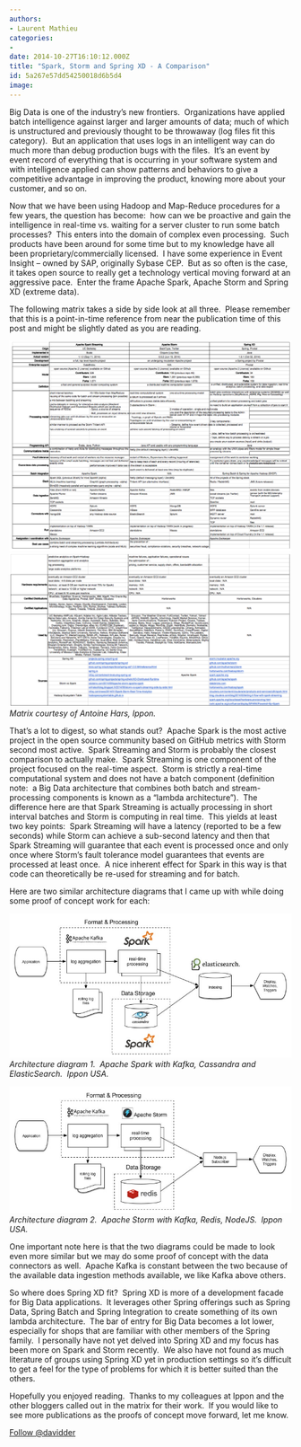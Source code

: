 ```yaml
---
authors:
- Laurent Mathieu
categories:
- 
date: 2014-10-27T16:10:12.000Z
title: "Spark, Storm and Spring XD - A Comparison"
id: 5a267e57dd54250018d6b5d4
image: 
---
```


Big Data is one of the industry’s new frontiers.  Organizations have applied batch intelligence against larger and larger amounts of data; much of which is unstructured and previously thought to be throwaway (log files fit this category).  But an application that uses logs in an intelligent way can do much more than debug production bugs with the files.  It’s an event by event record of everything that is occurring in your software system and with intelligence applied can show patterns and behaviors to give a competitive advantage in improving the product, knowing more about your customer, and so on.

Now that we have been using Hadoop and Map-Reduce procedures for a few years, the question has become:  how can we be proactive and gain the intelligence in real-time vs. waiting for a server cluster to run some batch processes?  This enters into the domain of complex even processing.  Such products have been around for some time but to my knowledge have all been proprietary/commercially licensed.  I have some experience in Event Insight – owned by SAP, originally Sybase CEP.  But as so often is the case, it takes open source to really get a technology vertical moving forward at an aggressive pace.  Enter the frame Apache Spark, Apache Storm and Spring XD (extreme data).

The following matrix takes a side by side look at all three.  Please remember that this is a point-in-time reference from near the publication time of this post and might be slightly dated as you are reading.

![spark storm springxd](https://raw.githubusercontent.com/ippontech/blog-usa/master/images/2014/10/spark-storm-springxd.png)[![spark storm springxd 2](https://raw.githubusercontent.com/ippontech/blog-usa/master/images/2014/10/spark-storm-springxd-2.png)](https://raw.githubusercontent.com/ippontech/blog-usa/master/images/2014/10/spark-storm-springxd-2.png)
*Matrix courtesy of Antoine Hars, Ippon.*

That’s a lot to digest, so what stands out?  Apache Spark is the most active project in the open source community based on GitHub metrics with Storm second most active.  Spark Streaming and Storm is probably the closest comparison to actually make.  Spark Streaming is one component of the project focused on the real-time aspect.  Storm is strictly a real-time computational system and does not have a batch component (definition note:  a Big Data architecture that combines both batch and stream-processing components is known as a “lambda architecture”).  The difference here are that Spark Streaming is actually processing in short interval batches and Storm is computing in real time.  This yields at least two key points:  Spark Streaming will have a latency (reported to be a few seconds) while Storm can achieve a sub-second latency and then that Spark Streaming will guarantee that each event is processed once and only once where Storm’s fault tolerance model guarantees that events are processed at least once.  A nice inherent effect for Spark in this way is that code can theoretically be re-used for streaming and for batch.

Here are two similar architecture diagrams that I came up with while doing some proof of concept work for each:

[![spark-architecture](https://raw.githubusercontent.com/ippontech/blog-usa/master/images/2014/10/spark-architecture.jpg)](https://raw.githubusercontent.com/ippontech/blog-usa/master/images/2014/10/spark-architecture.jpg)
*Architecture diagram 1.  Apache Spark with Kafka, Cassandra and ElasticSearch.  Ippon USA.*

[![storm-architecture](https://raw.githubusercontent.com/ippontech/blog-usa/master/images/2014/10/storm-architecture.jpg)](https://raw.githubusercontent.com/ippontech/blog-usa/master/images/2014/10/storm-architecture.jpg)
*Architecture diagram 2.  Apache Storm with Kafka, Redis, NodeJS.  Ippon USA.*

One important note here is that the two diagrams could be made to look even more similar but we may do some proof of concept with the data connectors as well.  Apache Kafka is constant between the two because of the available data ingestion methods available, we like Kafka above others.

So where does Spring XD fit?  Spring XD is more of a development facade for Big Data applications.  It leverages other Spring offerings such as Spring Data, Spring Batch and Spring Integration to create something of its own lambda architecture.  The bar of entry for Big Data becomes a lot lower, especially for shops that are familiar with other members of the Spring family.  I personally have not yet delved into Spring XD and my focus has been more on Spark and Storm recently.  We also have not found as much literature of groups using Spring XD yet in production settings so it’s difficult to get a feel for the type of problems for which it is better suited than the others.

Hopefully you enjoyed reading.  Thanks to my colleagues at Ippon and the other bloggers called out in the matrix for their work.  If you would like to see more publications as the proofs of concept move forward, let me know.

[Follow @davidder](http://twitter.com/davidder)
